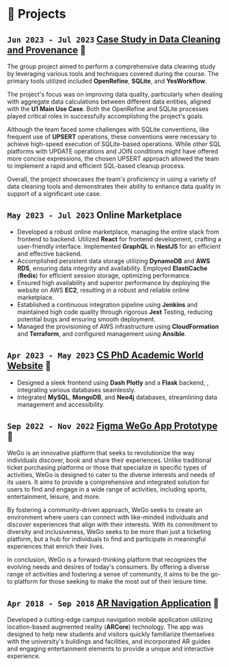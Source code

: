 # 🧪 Projects

## `Jun 2023 - Jul 2023` [Case Study in Data Cleaning and Provenance](https://github.com/willychang21/Case-Study-in-Data-Cleaning-and-Provenance) 🔗
The group project aimed to perform a comprehensive data cleaning study by leveraging various tools and techniques covered during the course. The primary tools utilized included **OpenRefine**, **SQLite**, and **YesWorkflow**.

The project's focus was on improving data quality, particularly when dealing with aggregate data calculations between different data entities, aligned with the **U1 Main Use Case**. Both the OpenRefine and SQLite processes played critical roles in successfully accomplishing the project's goals.

Although the team faced some challenges with SQLite conventions, like frequent use of **UPSERT** operations, these conventions were necessary to achieve high-speed execution of SQLite-based operations. While other SQL platforms with UPDATE operations and JOIN conditions might have offered more concise expressions, the chosen UPSERT approach allowed the team to implement a rapid and efficient SQL-based cleanup process.

Overall, the project showcases the team's proficiency in using a variety of data cleaning tools and demonstrates their ability to enhance data quality in support of a significant use case.

## `May 2023 - Jul 2023` Online Marketplace
- Developed a robust online marketplace, managing the entire stack from frontend to backend. Utilized **React** for frontend development, crafting a user-friendly interface. Implemented **GraphQL** in **NestJS** for an efficient and effective backend.
- Accomplished persistent data storage utilizing **DynamoDB** and **AWS RDS**, ensuring data integrity and availability. Employed **ElastiCache** (**Redis**) for efficient session storage, optimizing performance.
- Ensured high availability and superior performance by deploying the website on AWS **EC2**, resulting in a robust and reliable online marketplace.
- Established a continuous integration pipeline using **Jenkins** and maintained high code quality through rigorous **Jest** Testing, reducing potential bugs and ensuring smooth deployment.
- Managed the provisioning of AWS infrastructure using **CloudFormation** and **Terraform**, and configured management
using **Ansible**.

## `Apr 2023 - May 2023` [CS PhD Academic World Website](https://github.com/willychang21/CS-PhD-Academic-World-Website) 🔗
- Designed a sleek frontend using **Dash Plotly** and a **Flask** backend, , integrating various databases seamlessly.
- Integrated **MySQL**, **MongoDB**, and **Neo4j** databases, streamlining data management and accessibility.

## `Sep 2022 - Nov 2022` [Figma WeGo App Prototype](https://www.figma.com/proto/9cIC98crUEni5ljYEr9z5y/WeGo-App-Prototype?type=design&node-id=365-2048&t=z6AfbFUBEdz4DQKC-1&scaling=min-zoom&page-id=333%3A1857&starting-point-node-id=365%3A2048&show-proto-sidebar=1&mode=design) 🔗
WeGo is an innovative platform that seeks to revolutionize the way individuals discover, book and share their experiences. Unlike traditional ticket purchasing platforms or those that specialize in specific types of activities, WeGo is designed to cater to the diverse interests and needs of its users. It aims to provide a comprehensive and integrated solution for users to find and engage in a wide range of activities, including sports, entertainment, leisure, and more.

By fostering a community-driven approach, WeGo seeks to create an environment where users can connect with like-minded individuals and discover experiences that align with their interests. With its commitment to diversity and inclusiveness, WeGo seeks to be more than just a ticketing platform, but a hub for individuals to find and participate in meaningful experiences that enrich their lives.

In conclusion, WeGo is a forward-thinking platform that recognizes the evolving needs and desires of today's consumers. By offering a diverse range of activities and fostering a sense of community, it aims to be the go-to platform for those seeking to make the most out of their leisure time.

## `Apr 2018 - Sep 2018` [AR Navigation Application](https://github.com/willychang21/MapboxARGame) 🔗
Developed a cutting-edge campus navigation mobile application utilizing location-based augmented reality (**ARCore**) technology. The app was designed to help new students and visitors quickly familiarize themselves with the university's buildings and facilities, and incorporated AR guides and engaging entertainment elements to provide a unique and interactive experience.